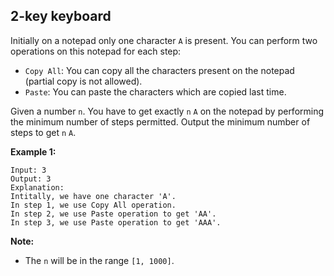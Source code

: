 2-key keyboard
---------------

Initially on a notepad only one character `A` is present. You can perform two operations on this notepad for each step:

- `Copy All`: You can copy all the characters present on the notepad (partial copy is not allowed).
- `Paste`: You can paste the characters which are copied last time.

Given a number `n`. You have to get exactly `n` `A` on the notepad by performing the minimum number of steps permitted. Output the minimum number of steps to get `n` `A`.

**Example 1:**
```
Input: 3
Output: 3
Explanation:
Intitally, we have one character 'A'.
In step 1, we use Copy All operation.
In step 2, we use Paste operation to get 'AA'.
In step 3, we use Paste operation to get 'AAA'.
```

**Note:**
- The `n` will be in the range `[1, 1000]`.